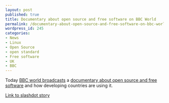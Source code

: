 ```yaml
---
layout: post
published: true
title: Documentary about open source and free software on BBC World
permalink: /documentary-about-open-source-and-free-software-on-bbc-world/
wordpress_id: 245
categories:
- News
- Linux
- Open Source
- open standard
- Free software
- UK
- BBC
---
```



Today <a href="http://www.bbc.co.uk/news/world_radio_and_tv/">BBC world broadcasts</a> a <a href="http://www.apdip.net/">documentary about open source and free software</a> and how developing countries are using it.

<a href="http://slashdot.org/story/06/05/10/1118213/foss-documentary-on-bbc-world">Link to slashdot story</a>


